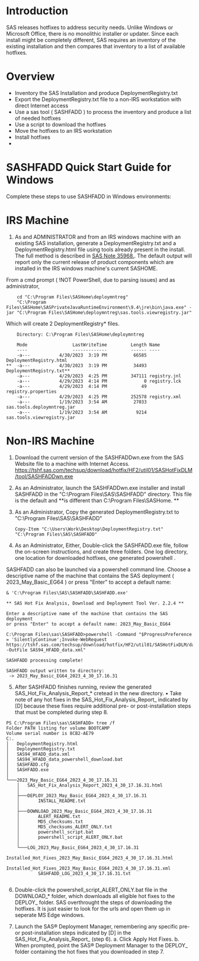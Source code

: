 # Introduction  
SAS releases hotfixes to address security needs.  Unlike Windows or Microsoft Office, there is no monolithic installer or updater. Since each install might be completely different, SAS requires an inventory of the existing installation and then compares that inventory to a list of available hotfixes.

# Overview 
- Inventory the SAS Installation and produce DeploymentRegistry.txt
- Export the DeploymentRegistry.txt file to a non-IRS workstation with direct Internet access
- Use a sas tool ( SASHFADD ) to process the inventory and produce a list of needed hotfixes
- Use a script to download the hotfixes
- Move the hotfixes to an IRS workstation
- Install hotfixes
- 
# SASHFADD Quick Start Guide for Windows
Complete these steps to use SASHFADD in Windows environments:

# IRS Machine

1. As and ADMINISTRATOR and from an IRS windows machine with an existing SAS installation, generate a DeploymentRegistry.txt and a DeploymentRegistry.html file using tools already present in the install. The full method is described in [SAS Note 35968.](https://support.sas.com/kb/35/968.html). The default output will report only the current release of product components which are installed in the IRS windows machine's current SASHOME.

From a cmd prompt ( !NOT PowerShell, due to parsing issues) and as administrator,
```
    cd "C:\Program Files\SASHome\deploymntreg"
    "C:\Program Files\SASHome\SASPrivateJavaRuntimeEnvironment\9.4\jre\bin\java.exe" -jar "C:\Program Files\SASHome\deploymntreg\sas.tools.viewregistry.jar"
```
Which will create 2 DeploymentRegistry* files.

```
    Directory: C:\Program Files\SASHome\deploymntreg

    Mode                 LastWriteTime         Length Name
    ----                 -------------         ------ ----
    -a---           4/30/2023  3:19 PM          66585 DeploymentRegistry.html
**  -a---           4/30/2023  3:19 PM          34493 DeploymentRegistry.txt**
    -a---           4/29/2023  4:25 PM         347111 registry.jnl
    -a---           4/29/2023  4:14 PM              0 registry.lck
    -a---           4/29/2023  4:14 PM             49 registry.properties
    -a---           4/29/2023  4:25 PM         252578 registry.xml
    -a---           1/19/2023  3:54 AM          27033 sas.tools.deploymntreg.jar
    -a---           1/19/2023  3:54 AM           9214 sas.tools.viewregistry.jar

```
# Non-IRS Machine

1. Download the current version of the SASHFADDwn.exe from the SAS Website file to a machine with Internet Access. https://tshf.sas.com/techsup/download/hotfix/HF2/util01/SASHotFixDLM/tool/SASHFADDwn.exe

2. As an Administrator, launch the SASHFADDwn.exe installer and install SASHFADD in the "C:\Program Files\SAS\SASHFADD" directory. This file is the default and **is different than C:\Program Files\SASHome. **

3. As an Administrator, Copy the generated DeploymentRegistry.txt to "C:\Program Files\SAS\SASHFADD"
   ```
   Copy-Item "C:\Users\Work\Desktop\DeploymentRegistry.txt" "C:\Program Files\SAS\SASHFADD"
   ```

4. As an Administrator, Either, Double-click the SASHFADD.exe file, follow the on-screen instructions, and create three folders. One log directory, one location for downloaded hotfixes, one generated powershell .  

SASHFADD can also be launched via a powershell command line.  Choose a  descriptive name of the machine that contains the SAS deployment ( 2023_May_Basic_EG64 ) or press "Enter" to accept a default name:

```
& 'C:\Program Files\SAS\SASHFADD\SASHFADD.exe'

** SAS Hot Fix Analysis, Download and Deployment Tool Ver. 2.2.4 **

Enter a descriptive name of the machine that contains the SAS deployment
or press "Enter" to accept a default name: 2023_May_Basic_EG64

C:\Program Files\sas\SASHFADD>powershell -Command "$ProgressPreference = 'SilentlyContinue';Invoke-WebRequest https://tshf.sas.com/techsup/download/hotfix/HF2/util01/SASHotFixDLM/data/SAS94_HFADD_data.xml -OutFile SAS94_HFADD_data.xml"

SASHFADD processing complete!

SASHFADD output written to directory:
 -> 2023_May_Basic_EG64_2023_4_30_17.16.31

```
5. After SASHFADD finishes running, review the generated SAS_Hot_Fix_Analysis_Report_* cretead in the new directory.
• Take note of any hot fixes in the SAS_Hot_Fix_Analysis_Report_ indicated by [D] because these fixes require additional pre- or post-installation steps that must be completed during step 8.
```
PS C:\Program Files\sas\SASHFADD> tree /f                                                                                                                                                     Folder PATH listing for volume BOOTCAMP
Volume serial number is 8CB2-AE79
C:.
│   DeploymentRegistry.html
│   DeploymentRegistry.txt
│   SAS94_HFADD_data.xml
│   SAS94_HFADD_data_powershell_download.bat
│   SASHFADD.cfg
│   SASHFADD.exe
│
└───2023_May_Basic_EG64_2023_4_30_17.16.31
    │   SAS_Hot_Fix_Analysis_Report_2023_4_30_17.16.31.html
    │
    ├───DEPLOY_2023_May_Basic_EG64_2023_4_30_17.16.31
    │       INSTALL_README.txt
    │
    ├───DOWNLOAD_2023_May_Basic_EG64_2023_4_30_17.16.31
    │       ALERT_README.txt
    │       MD5_checksums.txt
    │       MD5_checksums_ALERT_ONLY.txt
    │       powershell_script.bat
    │       powershell_script_ALERT_ONLY.bat
    │
    └───LOG_2023_May_Basic_EG64_2023_4_30_17.16.31
            Installed_Hot_Fixes_2023_May_Basic_EG64_2023_4_30_17.16.31.html
            Installed_Hot_Fixes_2023_May_Basic_EG64_2023_4_30_17.16.31.xml
            SASHFADD_LOG_2023_4_30_17.16.31.txt


```

6. Double-click the powershell_script_ALERT_ONLY.bat file in the DOWNLOAD_* folder, which downloads all eligible hot fixes to the DEPLOY_ folder.  SAS overthrought the steps of downloading the hotfixes.  It is just easier to look for the urls and open them up in seperate MS Edge windows. 

7. Launch the SAS® Deployment Manager, remembering any specific pre- or post-installation steps indicated by [D] in the SAS_Hot_Fix_Analysis_Report_ (step 6). 
    a. Click Apply Hot Fixes.
    b. When prompted, point the SAS® Deployment Manager to the DEPLOY_ folder containing the hot fixes that you downloaded in step 7.


